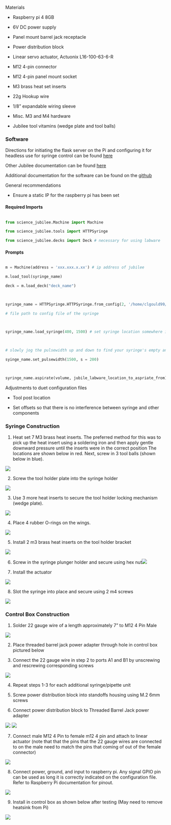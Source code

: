 ﻿Materials

-   Raspberry pi 4 8GB
    
-   6V DC power supply
    
-   Panel mount barrel jack receptacle
    
-   Power distribution block
    
-   Linear servo actuator, Actuonix L16-100-63-6-R
    
-   M12 4-pin connector
    
-   M12 4-pin panel mount socket
    
-   M3 brass heat set inserts
    
-   22g Hookup wire
    
-   1/8” expandable wiring sleeve
    
-   Misc. M3 and M4 hardware
    
-   Jubilee tool vitamins (wedge plate and tool balls)
    

  

### Software

Directions for initiating the flask server on the Pi and configuring it for headless use for syringe control can be found [here](https://github.com/pozzo-research-group/digital_pipette_server/blob/main/readme.md)
  

Other Jubilee documentation can be found [here](https://science-jubilee.readthedocs.io/en/latest/index.html)

  
Additional documentation for the software can be found on the [github](https://github.com/machineagency/science-jubilee)

  

General recommendations

-   Ensure a static IP for the raspberry pi has been set
    

#### Required Imports

```python

from science_jubilee.Machine import Machine

from science_jubilee.tools import HTTPSyringe

from science_jubilee.decks import Deck # necessary for using labware

```

#### Prompts

```python

m = Machine(address = 'xxx.xxx.x.xx') # ip address of jubilee

m.load_tool(syringe_name)

deck = m.load_deck("deck_name")

  

syringe_name = HTTPSyringe.HTTPSyringe.from_config(2, '/home/clgould99/science-jubilee/src/science_jubilee/tools/configs/20_cc_glass1.json')

# file path to config file of the syringe

  

syringe_name.load_syringe(400, 1500) # set syringe location somewhere in the middle to start

  

# slowly jog the pulsewidth up and down to find your syringe's empty and full positions.

syinge_name.set_pulsewidth(1500, s = 200)

  

syringe_name.aspirate(volume, jubile_labware_location_to_aspriate_from) # aspirate command

```

Adjustments to duet configuration files

-   Tool post location
    
-   Set offsets so that there is no interference between syringe and other components
    

### Syringe Construction

1.  Heat set 7 M3 brass heat inserts. The preferred method for this was to pick up the heat insert using a soldering iron and then apply gentle downward pressure until the inserts were in the correct position The locations are shown below in red. Next, screw in 3 tool balls (shown below in blue).
    

![](https://lh7-rt.googleusercontent.com/docsz/AD_4nXe5L671D7JNMa5kHvGpgcBuzbHrwryKyIxwZZMFUAxzMpniX9tE9Y5iKDHCAPnrh-Md8n5xz4ExFaDMJ0xUxOV48Q2Yovo44yyRZNIAEKPN_Dc0g4zfnNk-Zvdff60FwzqzGnwI?key=sqBBidSwI9k4JZm9atlH3jcD)

2.  Screw the tool holder plate into the syringe holder
    

![](https://lh7-rt.googleusercontent.com/docsz/AD_4nXc-xWfwdJmQe7hKCJCnOXiCXE3W6EJF6dxt0l09TY9xejLU8rnuX7NP7Xy7wAHmcc5LRyp_bIrZ-i8f_k_BDwlizm2mJmyrWYRxwY8QcwPYFFK6FO_6UTWWZTOKUHRuRlxO3ztiOA?key=sqBBidSwI9k4JZm9atlH3jcD)

3.  Use 3 more heat inserts to secure the tool holder locking mechanism (wedge plate).
    

![](https://lh7-rt.googleusercontent.com/docsz/AD_4nXc1vfnB0muoRRVp-OsOimUdtNUUfuFo3RXxeTnhbkGsUUXITsxQJAGcrXr-IzeqSPAR8S-V8aVUTGZMOOMSS6XoBhcKZCZGYov4UTrBQD4vP8uui1Ab-kgOx9YjhPqGxnLhTPzWXQ?key=sqBBidSwI9k4JZm9atlH3jcD)

4.  Place 4 rubber O-rings on the wings.
    

![](https://lh7-rt.googleusercontent.com/docsz/AD_4nXfPsAKTxNSFNVQvc9KzzYGv-f0xWGRFp5RH3ie9CYTddKPwKZWe1NtxAPQyQ7Bq4LuKBb9FxqkBXwPUoYHZ0XBKi0AcpeZWwAqsnu0iuTalkS-VZvJYVRYIGbUoQFdBfinB_CO5aw?key=sqBBidSwI9k4JZm9atlH3jcD)

5.  Install 2 m3 brass heat inserts on the tool holder bracket
    

![](https://lh7-rt.googleusercontent.com/docsz/AD_4nXfcV_MjmjNJ_1BFfdu4ILO8f_tAX8LDvoU8j4RXRJt1xwBCVvkLz_ax2u16grUsYG5dCpPSDal8HoNv8qw5WSuJnud9UzlEkF5LjZlBq41jtw5zUV75eoUvT6dTNQJkjBPDBfK5eg?key=sqBBidSwI9k4JZm9atlH3jcD)

6.  Screw in the syringe plunger holder and secure using hex nut![](https://lh7-rt.googleusercontent.com/docsz/AD_4nXeoXu3R3ym8npgbDEwpzK9YcWew7g8y8cS4EX8nRAeTr0d-ed6XRognryDonOOQtULurNxWIWDKPcSKeeU6ghCoxmPvmOhRyphONSeEzEDPCxqc-sA67H-qQNVl9hGll_9h9XaS?key=sqBBidSwI9k4JZm9atlH3jcD)
    
7.  Install the actuator
    

![](https://lh7-rt.googleusercontent.com/docsz/AD_4nXehH4SWYfXMJ5Bnc4SloCuZ3eL59h45k57fLLKZtQ_z_a-c3r2MMUP3pqKw6Dt59NZv-vxVvjI0DahjNHDeHPCtifTOuNmgCiMANDM93qL9jjnOtFvAqm9BOu77SVCXZaAlH35o9w?key=sqBBidSwI9k4JZm9atlH3jcD)

  

8.  Slot the syringe into place and secure using 2 m4 screws
    

![](https://lh7-rt.googleusercontent.com/docsz/AD_4nXccjL4uXr3qNn5pFpIL9OxiYK0YjS0rt_1jPZOtnMYvwgDaZa7d0vPqkOOV7SowS_zilVpUpiKpSJI6BVzafIemt-qNjhX52QVmMhzIE912ixZ8jk1Q-h9PQ4ToisEXZD19Jjcx?key=sqBBidSwI9k4JZm9atlH3jcD)

  
  

### Control Box Construction

1.  Solder 22 gauge wire of a length approximately 7” to M12 4 Pin Male
    

![](https://lh7-rt.googleusercontent.com/docsz/AD_4nXdIibmsuzerd1NnAU-2dvhp4d5YgBp1Oxd64-int5fDKWWsYfwmiEnsUZaRWdiU-n86XuZGKrZqX7lxN-EIKk5A9qMcq0wvKKNN4CZQSDv3P2PGl95Sv65YdIi5tXdON7HVohHR5Q?key=sqBBidSwI9k4JZm9atlH3jcD)

2.  Place threaded barrel jack power adapter through hole in control box pictured below
    
3.  Connect the 22 gauge wire in step 2 to ports A1 and B1 by unscrewing and rescrewing corresponding screws
    

![](https://lh7-rt.googleusercontent.com/docsz/AD_4nXejqYpn_8LmsC8jrgteyN1-oY0EFQJWSfl7uhhNk6qbieMbPCN0b7J2UUyF_p0jrhrhPDljlt3SA29m2jh8C3ZqOkSpsgjO6NdlTsC0V3ds1Yb8vIpxwBwiB-vALoB1hfYkSf66cQ?key=sqBBidSwI9k4JZm9atlH3jcD)

4.  Repeat steps 1-3 for each additional syringe/pipette unit
    
5.  Screw power distribution block into standoffs housing using M.2 6mm screws
    

  

6.  Connect power distribution block to Threaded Barrel Jack power adapter
    

![](https://lh7-rt.googleusercontent.com/docsz/AD_4nXeBB6wusbjlwdsjauM7kn-takTpTBZDaTJ0BZtWbRU6BNl2kFb4V4liqvi6ralr8oW-Lwj7L4rUEe1a5MlYo_d-r7b2qHReRukVDVwU6arZ7nLCcBRpWzwgarg6WE1erUGYgcNA?key=sqBBidSwI9k4JZm9atlH3jcD)  ![](https://lh7-rt.googleusercontent.com/docsz/AD_4nXftZ64p76j6XbfAsaAoXJq50lt6QcuLE4cQTuDlOZOaCi7E1a_MnPO9dzwotzPdFaVyU-spmg2hOpbrVx7-kunz3EUThy8i7JYSMa7SOPKpVD1eNAv3irdZ3FheYj_n5JYFoCzcig?key=sqBBidSwI9k4JZm9atlH3jcD)

  

7.  Connect male M12 4 Pin to female m12 4 pin and attach to linear actuator (note that that the pins that the 22 gauge wires are connected to on the male need to match the pins that coming of out of the female connector)
    

![](https://lh7-rt.googleusercontent.com/docsz/AD_4nXc5Mx2V0pDSTudaZS3i9pJVCZ_WCzOo1gJN0Ce9pyKWDG8pX7IT0KeRNPOvCgui_elC2LwW_YKEjaqOlCBKtiDhQ8liqvthSYNPRvMDSQbZIO353-spbyq5crzovMoybPgRaOEy?key=sqBBidSwI9k4JZm9atlH3jcD)

8.  Connect power, ground, and input to raspberry pi. Any signal GPIO pin can be used as long it is correctly indicated on the configuration file. Refer to Raspberry Pi documentation for pinout.
    

![](https://lh7-rt.googleusercontent.com/docsz/AD_4nXe7tJXw0gNK5cf_EmxZ8nNzdBPT02FdVC4yVWxLdvK0z50APIY_YKA3ErHI6CilXtl6QgXbW_REvF_5EE0KCqUDE8DSJn_bLY47pOOPdEk_kxvl4TTQLB2k_6lxgLg4_NOvDg367g?key=sqBBidSwI9k4JZm9atlH3jcD)

9.  Install in control box as shown below after testing (May need to remove heatsink from Pi)
    

![](https://lh7-rt.googleusercontent.com/docsz/AD_4nXeLZFrillUThdTAy58jjcOgaAKd0p6L5YlttZt_asvxgPia2Mm-LaNkKKLH1iCGXtKx4i_w2LjM1J-14NWv0G_X2judOtfaGqe22uuoHk0e91Ceg-PkRgB_f9h930uqHhjG6mvw?key=sqBBidSwI9k4JZm9atlH3jcD)
